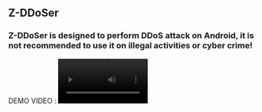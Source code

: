 ## Z-DDoSer
### Z-DDoSer is designed to perform DDoS attack on Android, it is not recommended to use it on illegal activities or cyber crime!

DEMO VIDEO :
<video src='./Z-DDoSerDEMO_1920x1080.mp4' width=180/>
